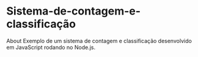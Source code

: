 # Sistema-de-contagem-e-classificação
About Exemplo de um sistema de contagem e classificação desenvolvido em JavaScript rodando no Node.js.
